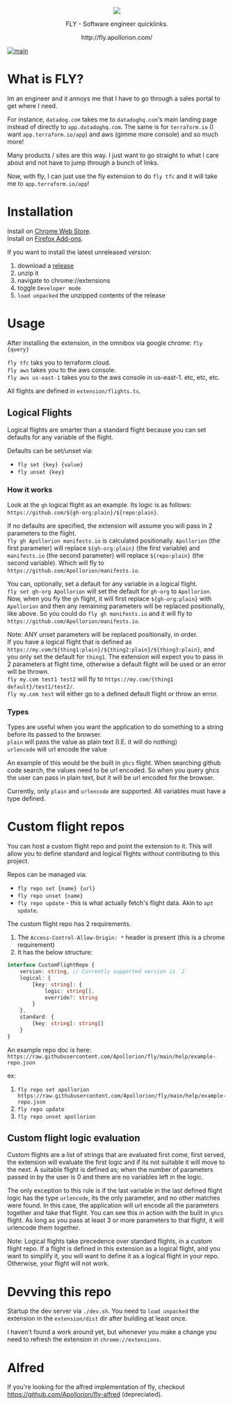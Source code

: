 <p align="center">
   <img src="https://github.com/Apollorion/fly/blob/main/extension/img.png?raw=true">
</p>
<p align="center">FLY - Software engineer quicklinks.</p>
<p align="center">http://fly.apollorion.com/</p>

[![main](https://github.com/Apollorion/fly/actions/workflows/main.yml/badge.svg)](https://github.com/Apollorion/fly/actions/workflows/main.yml)

# What is FLY?
Im an engineer and it annoys me that I have to go through a sales portal to get where I need.  

For instance, `datadog.com` takes me to `datadoghq.com`'s main landing page instead of directly to `app.datadoghq.com`.
The same is for `terraform.io` (I want `app.terraform.io/app`) and aws (gimme more console) and so much more!

Many products / sites are this way. I just want to go straight to what I care about and not have to jump through a bunch of links.

Now, with fly, I can just use the fly extension to do `fly tfc` and it will take me to `app.terraform.io/app`!

# Installation

Install on [Chrome Web Store](https://chrome.google.com/webstore/detail/fly/nafhoogklliiodhpleeblaafahecnpcp).  
Install on [Firefox Add-ons](https://addons.mozilla.org/en-US/firefox/addon/fly-engineers/).

If you want to install the latest unreleased version:
1. download a [release](https://github.com/Apollorion/fly/releases)
2. unzip it
3. navigate to chrome://extensions
4. toggle `Developer mode`
5. `load unpacked` the unzipped contents of the release


# Usage
After installing the extension, in the omnibox via google chrome: `fly {query}`

`fly tfc` taks you to terraform cloud.  
`fly aws` takes you to the aws console.  
`fly aws us-east-1` takes you to the aws console in us-east-1.
etc, etc, etc.

All flights are defined in `extension/flights.ts`.

## Logical Flights
Logical flights are smarter than a standard flight because you can set defaults for any variable of the flight.

Defaults can be set/unset via:
- `fly set {key} {value}`
- `fly unset {key}`

### How it works
Look at the `gh` logical flight as an example. Its logic is as follows: `https://github.com/${gh-org:plain}/${repo:plain}`.

If no defaults are specified, the extension will assume you will pass in 2 parameters to the flight.  
`fly gh Apollorion manifests.io` is calculated positionally. `Apollorion` (the first parameter) will replace `${gh-org:plain}` (the first variable)
and `manifests.io` (the second parameter) will replace `${repo:plain}` (the second variable).
Which will fly to `https://github.com/Apollorion/manifests.io`.

You can, optionally, set a default for any variable in a logical flight.  
`fly set gh-org Apollorion` will set the default for `gh-org` to `Apollorion`.
Now, when you fly the `gh` flight, it will first replace `${gh-org:plain}` with `Apollorion` and then any remaining parameters will be replaced positionally, like above.
So you could do `fly gh manifests.io` and it will fly to `https://github.com/Apollorion/manifests.io`.

Note: ANY unset parameters will be replaced positionally, in order.  
If you have a logical flight that is defined as `https://my.com/${thing1:plain}/${thing2:plain}/${thing3:plain}`, and you only set the default for `thing1`.
The extension will expect you to pass in 2 parameters at flight time, otherwise a default flight will be used or an error will be thrown.  
`fly my.com test1 test2` will fly to `https://my.com/{thing1 default}/test1/test2/`.  
`fly my.com test` will either go to a defined default flight or throw an error.

### Types
Types are useful when you want the application to do something to a string before its passed to the browser.  
`plain` will pass the value as plain text (I.E. it will do nothing)  
`urlencode` will url encode the value

An example of this would be the built in `ghcs` flight. When searching github code search, the values need to be url encoded. 
So when you query ghcs the user can pass in plain text, but it will be url encoded for the browser.

Currently, only `plain` and `urlencode` are supported. All variables must have a type defined.

# Custom flight repos
You can host a custom flight repo and point the extension to it. This will allow you to define standard and logical flights without contributing to this project.

Repos can be managed via:
- `fly repo set {name} {url}`
- `fly repo unset {name}`
- `fly repo update` - this is what actually fetch's flight data. Akin to `apt update`.

The custom flight repo has 2 requirements.
1. The `Access-Control-Allow-Origin: *` header is present (this is a chrome requirement)
2. It has the below structure:
```typescript
interface CustomFlightRepo {
    version: string, // Currently supported version is `2`
    logical: {
        [key: string]: {
            logic: string[],
            override?: string
        }
    },
    standard: {
        [key: string]: string[]
    }
}
```
An example repo doc is here: `https://raw.githubusercontent.com/Apollorion/fly/main/help/example-repo.json`

ex:
1. `fly repo set apollorion https://raw.githubusercontent.com/Apollorion/fly/main/help/example-repo.json`
2. `fly repo update`
3. `fly repo unset apollorion`

## Custom flight logic evaluation
Custom flights are a list of strings that are evaluated first come, first served, the extension will evaluate the first logic and if its not suitable it will move to the next.
A suitable flight is defined as; when the number of parameters passed in by the user is 0 and there are no variables left in the logic.

The only exception to this rule is if the last variable in the last defined flight logic has the type `urlencode`, its the only parameter, and no other matches were found.
In this case, the application will url encode all the parameters together and take that flight. You can see this in action with the built in `ghcs` flight. 
As long as you pass at least 3 or more parameters to that flight, it will urlencode them together.

Note: Logical flights take precedence over standard flights, in a custom flight repo. If a flight is defined in this extension as a logical flight, and you want to simplify it, you will want to
define it as a logical flight in your repo. Otherwise, your flight will not work.

# Devving this repo

Startup the dev server via `./dev.sh`.
You need to `load unpacked` the extension in the `extension/dist` dir after building at least once.

I haven't found a work around yet, but whenever you make a change you need to refresh the extension in `chrome://extensions`.

# Alfred
If you're looking for the alfred implementation of fly, checkout https://github.com/Apollorion/fly-alfred (depreciated).
